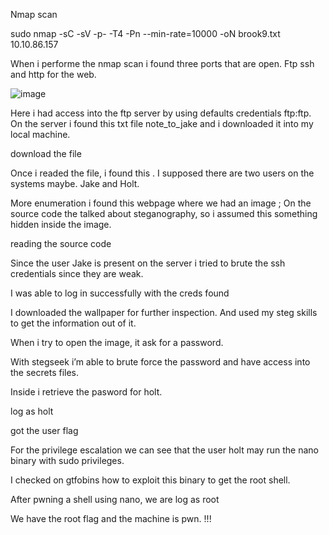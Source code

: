 Nmap scan

sudo nmap -sC -sV -p- -T4 -Pn --min-rate=10000 -oN brook9.txt 10.10.86.157

When i performe the nmap scan i found three ports that are open. Ftp ssh and http for the web. 

![image](https://github.com/user-attachments/assets/90b745fa-2f27-4c8e-a495-cbfd213122d5)


Here i had access into the ftp server by using defaults credentials ftp:ftp. On the server i found this txt file note_to_jake and i downloaded it into my local machine.



download the file


Once i readed the file, i found this . I supposed there are two users on the systems maybe. Jake and Holt. 



More enumeration i found this webpage where we had an image ; On the source code the talked about steganography, so i assumed this something hidden inside the image.



reading the source code



Since the user Jake is present on the server i tried to brute the ssh credentials since they are weak.



I was able to log in successfully with the creds found



I downloaded the wallpaper for further inspection. And used my steg skills to get the information out of it.



When i try to open the image, it ask for a password.



With stegseek i’m able to brute force the password and have access into the secrets files.



Inside i retrieve the pasword for holt.



log as holt




got the user flag



For the privilege escalation we can see that the user holt may run the nano binary with sudo privileges.

I checked on gtfobins how to exploit this binary to get the root shell.




After pwning a shell using nano, we are log as root 




We have the root flag and the machine is pwn. !!!



